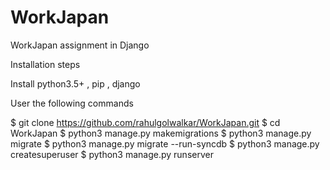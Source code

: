 # WorkJapan
WorkJapan assignment in Django

Installation steps

Install python3.5+ , pip , django

User the following commands

$ git clone https://github.com/rahulgolwalkar/WorkJapan.git
$ cd WorkJapan
$ python3 manage.py makemigrations
$ python3 manage.py migrate
$ python3 manage.py migrate --run-syncdb
$ python3 manage.py createsuperuser
$ python3 manage.py runserver